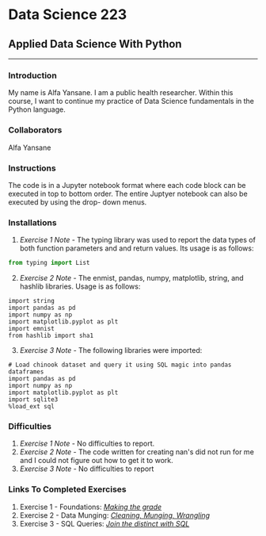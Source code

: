 # Data Science 223
## Applied Data Science With Python
---

### Introduction

My name is Alfa Yansane. I am a public health researcher. Within this course, I want to continue my practice of Data Science fundamentals in the Python language.

### Collaborators
Alfa Yansane

### Instructions
The code is in a Jupyter notebook format where each code block can be executed in top to bottom order. The entire Juptyer notebook can also be executed by using the drop- down menus.

### Installations
1. _Exercise 1 Note_ - The typing library was used to report the data types of both function parameters and and return values. Its usage is as follows:
```python
from typing import List
```

2. _Exercise 2 Note_ - The enmist, pandas, numpy, matplotlib, string, and hashlib libraries. Usage is as follows:
```
import string
import pandas as pd
import numpy as np
import matplotlib.pyplot as plt
import emnist
from hashlib import sha1
```

3. _Exercise 3 Note_ - The following libraries were imported:
```
# Load chinook dataset and query it using SQL magic into pandas dataframes
import pandas as pd
import numpy as np 
import matplotlib.pyplot as plt 
import sqlite3
%load_ext sql
```

### Difficulties
1. _Exercise 1 Note_ - No difficulties to report.
2. _Exercise 2 Note_ - The code written for creating nan's did not run for me and I could not figure out how to get it to work.
3. _Exercise 3 Note_ - No difficulties to report

### Links To Completed Exercises
1. Exercise 1 - Foundations: [_Making the grade_](https://github.com/ayansane/datasci_223/blob/560e971a5ea262e4760605baf6fde14df5f1ab0e/exercises/1-foundations/exercise.ipynb)  
2. Exercise 2 - Data Munging: [_Cleaning, Munging, Wrangling_](https://github.com/ayansane/datasci_223/blob/5f2d0fe55ef227aeff235ca88a766ab6742fd758/exercises/2-data-munging/exercise-dirty_emnist.ipynb)
3. Exercise 3 - SQL Queries: [_Join the distinct with SQL_](https://github.com/ayansane/datasci_223/blob/f5d7c31e0620ae1c19c4aae60cfd03b6fea4d807/exercises/3-sql-queries/exercise.ipynb)
